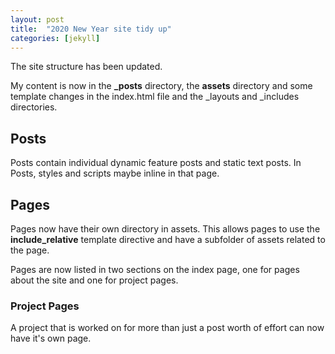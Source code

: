 ```yaml
---
layout: post
title:  "2020 New Year site tidy up"
categories: [jekyll]
---
```

The site structure has been updated.

My content is now in the **_posts** directory, the **assets** directory and some template changes in the index.html file and the _layouts and _includes directories.

## Posts

Posts contain individual dynamic feature posts and 
static text posts.  In Posts, styles and scripts maybe inline in that page.

## Pages

Pages now have their own directory in assets.  This allows pages to use the **include_relative** template directive and have a subfolder of assets related to the page.

Pages are now listed in two sections on the index page, one for pages about the site and one for project pages.

### Project Pages

A project that is worked on for more than just a post worth of effort can now have it's own page.

